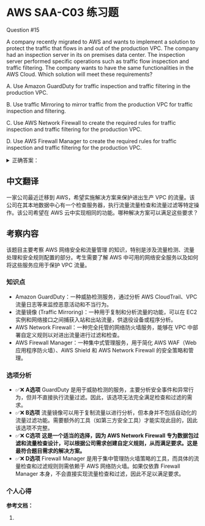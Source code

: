 # AWS SAA-C03 练习题

Question #15

A company recently migrated to AWS and wants to implement a solution to protect the traffic that flows in and out of the production VPC. The company had an inspection server in its on premises data center. The inspection server performed specific operations such as traffic flow inspection and traffic filtering. The company wants to have the same functionalities in the AWS Cloud.
Which solution will meet these requirements?

A. Use Amazon GuardDuty for traffic inspection and traffic filtering in the production VPC.

B. Use traffic Mirroring to mirror traffic from the production VPC for traffic inspection and filtering.

C. Use AWS Network Firewall to create the required rules for traffic inspection and traffic filtering for the production VPC.

D. Use AWS Firewall Manager to create the required rules for traffic inspection and traffic filtering for the production VPC.

<details>
<summary>
正确答案：
</summary>
  C
</details>

## 中文翻译

一家公司最近迁移到 AWS，希望实施解决方案来保护进出生产 VPC 的流量。该公司在其本地数据中心有一个检查服务器，执行流量流量检查和流量过滤等特定操作。该公司希望在 AWS 云中实现相同的功能。哪种解决方案可以满足这些要求？

## 考察内容

该题目主要考察 AWS 网络安全和流量管理 的知识，特别是涉及流量检测、流量处理和安全规则配置的部分。考生需要了解 AWS 中可用的网络安全服务以及如何将这些服务应用于保护 VPC 流量。

### 知识点

- Amazon GuardDuty：一种威胁检测服务，通过分析 AWS CloudTrail、VPC 流量日志等来监控恶意活动和不当行为。
- 流量镜像 (Traffic Mirroring)：一种用于复制和分析流量的功能，可以在 EC2 实例和网络接口之间捕获入站和出站流量，供退役设备或程序分析。
- AWS Network Firewall：一种完全托管的网络防火墙服务，能够在 VPC 中部署自定义规则以对进出流量进行过滤和检查。
- AWS Firewall Manager：一种集中式管理服务，用于简化 AWS WAF（Web应用程序防火墙）、AWS Shield 和 AWS Network Firewall 的安全策略和管理。

### 选项分析

- ✅❌ **A选项** GuardDuty 是用于威胁检测的服务，主要分析安全事件和异常行为，但并不直接执行流量过滤。因此，该选项无法完全满足检查和过滤的需求。
- ✅❌ **B选项** 流量镜像可以用于复制流量以进行分析，但本身并不包括自动化的流量过滤功能。需要额外的工具（如第三方安全工具）才能实现此目的，因此该选项不完整。
- ✅❌ **C选项** **这是一个适当的选择，因为 AWS Network Firewall 专为数据包过滤和流量检查设计，可以根据公司需求创建自定义规则，从而满足要求。这是最符合题目需求的解决方案。**
- ✅❌ **D选项** Firewall Manager 是用于集中管理防火墙策略的工具，而具体的流量检查和过滤规则则需依赖于 AWS 网络防火墙。如果仅依靠 Firewall Manager 本身，不会直接实现流量检查和过滤，因此不足以满足要求。

### 个人心得


**参考文档：**

1. []()
